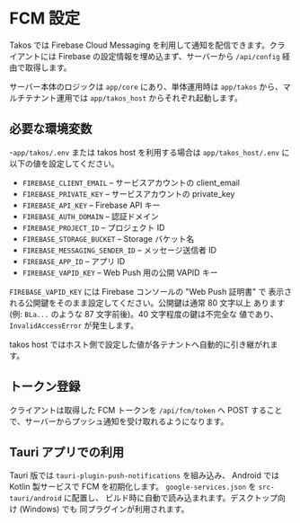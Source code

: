 # FCM 設定

Takos では Firebase Cloud Messaging
を利用して通知を配信できます。クライアントには Firebase
の設定情報を埋め込まず、サーバーから `/api/config` 経由で取得します。

サーバー本体のロジックは `app/core` にあり、単体運用時は `app/takos`
から、マルチテナント運用では `app/takos_host` からそれぞれ起動します。

## 必要な環境変数

-`app/takos/.env` または takos host を利用する場合は `app/takos_host/.env` に
以下の値を設定してください。

- `FIREBASE_CLIENT_EMAIL` – サービスアカウントの client_email
- `FIREBASE_PRIVATE_KEY` – サービスアカウントの private_key
- `FIREBASE_API_KEY` – Firebase API キー
- `FIREBASE_AUTH_DOMAIN` – 認証ドメイン
- `FIREBASE_PROJECT_ID` – プロジェクト ID
- `FIREBASE_STORAGE_BUCKET` – Storage バケット名
- `FIREBASE_MESSAGING_SENDER_ID` – メッセージ送信者 ID
- `FIREBASE_APP_ID` – アプリ ID
- `FIREBASE_VAPID_KEY` – Web Push 用の公開 VAPID キー

`FIREBASE_VAPID_KEY` には Firebase コンソールの "Web Push 証明書" で
表示される公開鍵をそのまま設定してください。公開鍵は通常 80 文字以上 あります
(例: `BLa...` のような 87 文字前後)。40 文字程度の鍵は不完全な
値であり、`InvalidAccessError` が発生します。

takos host ではホスト側で設定した値が各テナントへ自動的に引き継がれます。

## トークン登録

クライアントは取得した FCM トークンを `/api/fcm/token` へ POST
することで、サーバーからプッシュ通知を受け取れるようになります。

## Tauri アプリでの利用

Tauri 版では `tauri-plugin-push-notifications` を組み込み、 Android では Kotlin
製サービスで FCM を初期化します。 `google-services.json` を `src-tauri/android`
に配置し、 ビルド時に自動で読み込まれます。デスクトップ向け (Windows) でも
同プラグインが利用されます。
